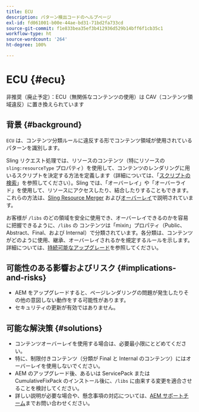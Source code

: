 ```yaml
---
title: ECU
description: パターン検出コードのヘルプページ
exl-id: fd061001-b00e-44ae-bd31-71bd2fa733cd
source-git-commit: f1e833bea35ef3b412936d529b14bff6f1cb35c1
workflow-type: ht
source-wordcount: '264'
ht-degree: 100%

---
```


# ECU {#ecu}

非推奨（廃止予定）：ECU（無関係なコンテンツの使用）は CAV（コンテンツ領域違反）に置き換えられています

## 背景 {#background}

`ECU` は、コンテンツ分類ルールに違反する形でコンテンツ領域が使用されているパターンを識別します。

Sling リクエスト処理では、リソースのコンテンツ（特にリソースの `sling:resourceType` プロパティ）を使用して、コンテンツのレンダリングに用いるスクリプトを決定する方法を定義します（詳細については、「[スクリプトの検索](https://experienceleague.adobe.com/docs/experience-manager-65/developing/introduction/the-basics.html?lang=ja#locating-the-script)」を参照してください）。Sling では、「オーバーレイ」や「オーバーライド」を使用して、リソースにアクセスしたり、結合したりすることもできます。これらの方法は、[Sling Resource Merger](https://experienceleague.adobe.com/docs/experience-manager-65/developing/platform/sling-resource-merger.html?lang=ja) および[オーバーレイ](https://experienceleague.adobe.com/docs/experience-manager-65/developing/platform/overlays.html?lang=ja)で説明されています。

お客様が `/libs` のどの領域を安全に使用でき、オーバーレイできるのかを容易に把握できるように、`/libs` の コンテンツは「mixin」プロパティ（Public、Abstract、Final、および Internal）で分類されています。各分類は、コンテンツがどのように使用、継承、オーバーレイされるかを規定するルールを示します。詳細については、[持続可能なアップグレード](https://experienceleague.adobe.com/docs/experience-manager-65/deploying/upgrading/sustainable-upgrades.html?lang=ja)を参照してください。

## 可能性のある影響およびリスク {#implications-and-risks}

* AEM をアップグレードすると、ページレンダリングの問題が発生したりその他の意図しない動作をする可能性があります。
* セキュリティの更新が有効ではありません。

## 可能な解決策 {#solutions}

* コンテンツオーバーレイを使用する場合は、必要最小限にとどめてください。
* 特に、制限付きコンテンツ（分類が Final と Internal のコンテンツ）にはオーバーレイを使用しないでください。
* AEM のアップグレード後、あるいは ServicePack または CumulativeFixPack のインストール後に、`/libs` に由来する変更を適合させることを検討してください。
* 詳しい説明が必要な場合や、懸念事項の対応については、[AEM サポートチーム](https://helpx.adobe.com/jp/enterprise/using/support-for-experience-cloud.html)までお問い合わせください。

